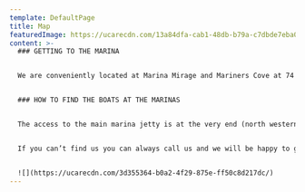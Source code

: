 ```yaml
---
template: DefaultPage
title: Map
featuredImage: https://ucarecdn.com/13a84dfa-cab1-48db-b79a-c7dbde7eba0f/
content: >-
  ### GETTING TO THE MARINA


  We are conveniently located at Marina Mirage and Mariners Cove at 74 Seaworld Drive, Main Beach. The marinas are directly adjacent to one another and there is plentiful free parking which you are invited to use.


  ### HOW TO FIND THE BOATS AT THE MARINAS


  The access to the main marina jetty is at the very end (north western corner) of the Mariner's Cove carpark.   Please take the jetty with the big yellow archway at Mariner's Cove. Our vessels are located on the first arm (to your left) after going under the first yellow archway, the boats are visible straight away. Please find a map below of the current vessel locations.  


  If you can’t find us you can always call us and we will be happy to guide you.


  ![](https://ucarecdn.com/3d355364-b0a2-4f29-875e-ff50c8d217dc/)
---
```


